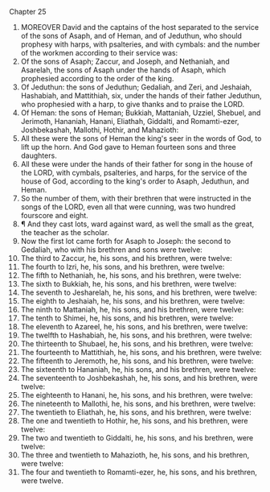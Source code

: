 

Chapter 25

1. MOREOVER David and the captains of the host separated to the service of the sons of Asaph, and of Heman, and of Jeduthun, who should prophesy with harps, with psalteries, and with cymbals: and the number of the workmen according to their service was:
2. Of the sons of Asaph; Zaccur, and Joseph, and Nethaniah, and Asarelah, the sons of Asaph under the hands of Asaph, which prophesied according to the order of the king.
3. Of Jeduthun: the sons of Jeduthun; Gedaliah, and Zeri, and Jeshaiah, Hashabiah, and Mattithiah, six, under the hands of their father Jeduthun, who prophesied with a harp, to give thanks and to praise the LORD.
4. Of Heman: the sons of Heman; Bukkiah, Mattaniah, Uzziel, Shebuel, and Jerimoth, Hananiah, Hanani, Eliathah, Giddalti, and Romamti-ezer, Joshbekashah, Mallothi, Hothir, and Mahazioth:
5. All these were the sons of Heman the king's seer in the words of God, to lift up the horn.  And God gave to Heman fourteen sons and three daughters.
6. All these were under the hands of their father for song in the house of the LORD, with cymbals, psalteries, and harps, for the service of the house of God, according to the king's order to Asaph, Jeduthun, and Heman.
7. So the number of them, with their brethren that were instructed in the songs of the LORD, even all that were cunning, was two hundred fourscore and eight.
8. ¶ And they cast lots, ward against ward, as well the small as the great, the teacher as the scholar.
9. Now the first lot came forth for Asaph to Joseph: the second to Gedaliah, who with his brethren and sons were twelve:
10. The third to Zaccur, he, his sons, and his brethren, were twelve:
11. The fourth to Izri, he, his sons, and his brethren, were twelve:
12. The fifth to Nethaniah, he, his sons, and his brethren, were twelve:
13. The sixth to Bukkiah, he, his sons, and his brethren, were twelve:
14. The seventh to Jesharelah, he, his sons, and his brethren, were twelve:
15. The eighth to Jeshaiah, he, his sons, and his brethren, were twelve:
16. The ninth to Mattaniah, he, his sons, and his brethren, were twelve:
17. The tenth to Shimei, he, his sons, and his brethren, were twelve:
18. The eleventh to Azareel, he, his sons, and his brethren, were twelve:
19. The twelfth to Hashabiah, he, his sons, and his brethren, were twelve:
20. The thirteenth to Shubael, he, his sons, and his brethren, were twelve:
21. The fourteenth to Mattithiah, he, his sons, and his brethren, were twelve:
22. The fifteenth to Jeremoth, he, his sons, and his brethren, were twelve:
23. The sixteenth to Hananiah, he, his sons, and his brethren, were twelve:
24. The seventeenth to Joshbekashah, he, his sons, and his brethren, were twelve:
25. The eighteenth to Hanani, he, his sons, and his brethren, were twelve:
26. The nineteenth to Mallothi, he, his sons, and his brethren, were twelve:
27. The twentieth to Eliathah, he, his sons, and his brethren, were twelve:
28. The one and twentieth to Hothir, he, his sons, and his brethren, were twelve:
29. The two and twentieth to Giddalti, he, his sons, and his brethren, were twelve:
30. The three and twentieth to Mahazioth, he, his sons, and his brethren, were twelve:
31. The four and twentieth to Romamti-ezer, he, his sons, and his brethren, were twelve.

